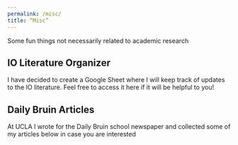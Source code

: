 ```yaml
---
permalink: /misc/
title: “Misc”
---
```


Some fun things not necessarily related to academic research

## IO Literature Organizer

I have decided to create a Google Sheet where I will keep track of updates to the IO literature. Feel free to access it here if it will be helpful to you! 

## Daily Bruin Articles

At UCLA I wrote for the Daily Bruin school newspaper and collected some of my articles below in case you are interested

